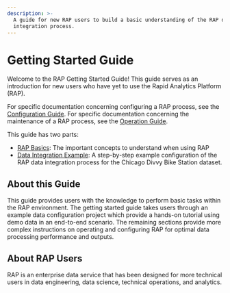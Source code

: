 ```yaml
---
description: >-
  A guide for new RAP users to build a basic understanding of the RAP data
  integration process.
---
```


# Getting Started Guide

Welcome to the RAP Getting Started Guide! This guide serves as an introduction for new users who have yet to use the Rapid Analytics Platform \(RAP\). 

For specific documentation concerning configuring a RAP process, see the [Configuration Guide](../configuring-the-data-integration-process/). For specific documentation concerning the maintenance of a RAP process, see the [Operation Guide](). 

This guide has two parts:

* [RAP Basics](rap-basics/): The important concepts to understand when using RAP
* [Data Integration Example](data-integration-example/): A step-by-step example configuration of the RAP data integration process for the Chicago Divvy Bike Station dataset.

## About this Guide

This guide provides users with the knowledge to perform basic tasks within the RAP environment. The getting started guide takes users through an example data configuration project which provide a hands-on tutorial using demo data in an end-to-end scenario. The remaining sections provide more complex instructions on operating and configuring RAP for optimal data processing performance and outputs.

## About RAP Users

RAP is an enterprise data service that has been designed for more technical users in data engineering, data science, technical operations, and analytics.


